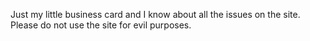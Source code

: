 Just my little business card and I know about all the issues on the site. Please do not use the site for evil purposes.
